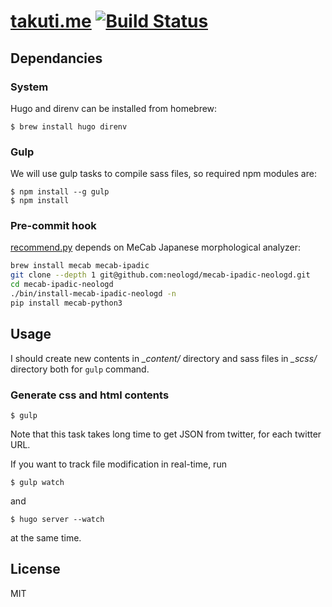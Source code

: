 [takuti.me](http://takuti.me) [![Build Status](https://travis-ci.org/takuti/takuti.me.svg?branch=master)](https://travis-ci.org/takuti/takuti.me)
===

## Dependancies

### System

Hugo and direnv can be installed from homebrew:

```
$ brew install hugo direnv
```

### Gulp

We will use gulp tasks to compile sass files, so required npm modules are:

```
$ npm install --g gulp
$ npm install
```

### Pre-commit hook

[recommend.py](./scripts/recommend.py) depends on MeCab Japanese morphological analyzer:

```sh
brew install mecab mecab-ipadic
git clone --depth 1 git@github.com:neologd/mecab-ipadic-neologd.git
cd mecab-ipadic-neologd
./bin/install-mecab-ipadic-neologd -n
pip install mecab-python3
```

## Usage

I should create new contents in *_content/* directory and sass files in *_scss/* directory both for `gulp` command.

### Generate css and html contents

```
$ gulp
```

Note that this task takes long time to get JSON from twitter, for each twitter URL.

If you want to track file modification in real-time, run

```
$ gulp watch
```

and

```
$ hugo server --watch
```

at the same time.

## License

MIT
